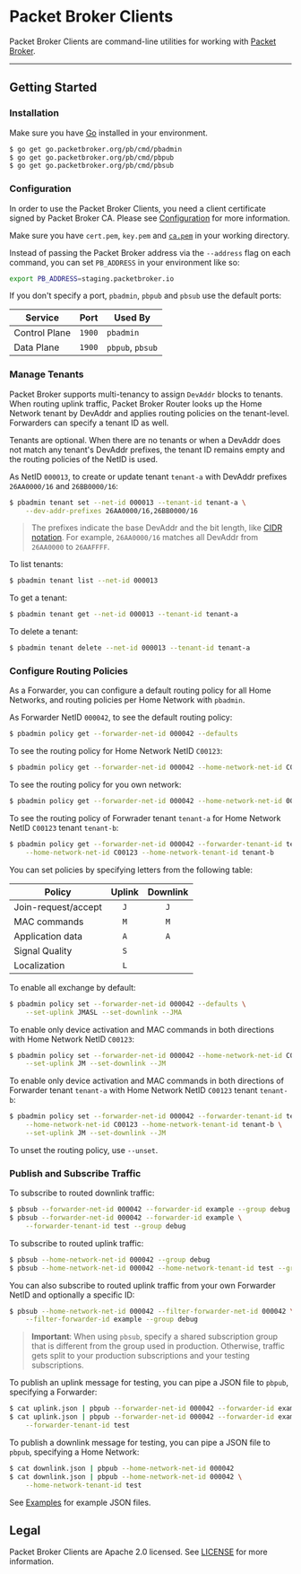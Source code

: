 # Packet Broker Clients

Packet Broker Clients are command-line utilities for working with [Packet Broker](https://www.packetbroker.org).

---

## Getting Started

### Installation

Make sure you have [Go](https://golang.org/doc/install) installed in your environment.

```bash
$ go get go.packetbroker.org/pb/cmd/pbadmin
$ go get go.packetbroker.org/pb/cmd/pbpub
$ go get go.packetbroker.org/pb/cmd/pbsub
```

### Configuration

In order to use the Packet Broker Clients, you need a client certificate signed by Packet Broker CA. Please see [Configuration](./configs) for more information.

Make sure you have `cert.pem`, `key.pem` and [`ca.pem`](./configs/ca.pem) in your working directory.

Instead of passing the Packet Broker address via the `--address` flag on each command, you can set `PB_ADDRESS` in your environment like so:

```bash
export PB_ADDRESS=staging.packetbroker.io
```

If you don't specify a port, `pbadmin`, `pbpub` and `pbsub` use the default ports:

| Service | Port | Used By |
| --- | ---: | --- |
| Control Plane | `1900` | `pbadmin` |
| Data Plane | `1900` | `pbpub`, `pbsub` |

### Manage Tenants

Packet Broker supports multi-tenancy to assign `DevAddr` blocks to tenants. When routing uplink traffic, Packet Broker Router looks up the Home Network tenant by DevAddr and applies routing policies on the tenant-level. Forwarders can specify a tenant ID as well.

Tenants are optional. When there are no tenants or when a DevAddr does not match any tenant's DevAddr prefixes, the tenant ID remains empty and the routing policies of the NetID is used.

As NetID `000013`, to create or update tenant `tenant-a` with DevAddr prefixes `26AA0000/16` and `26BB0000/16`:

```bash
$ pbadmin tenant set --net-id 000013 --tenant-id tenant-a \
    --dev-addr-prefixes 26AA0000/16,26BB0000/16
```

>The prefixes indicate the base DevAddr and the bit length, like [CIDR notation](https://en.wikipedia.org/wiki/Classless_Inter-Domain_Routing#CIDR_notation). For example, `26AA0000/16` matches all DevAddr from `26AA0000` to `26AAFFFF`.

To list tenants:

```bash
$ pbadmin tenant list --net-id 000013
```

To get a tenant:

```bash
$ pbadmin tenant get --net-id 000013 --tenant-id tenant-a
```

To delete a tenant:

```bash
$ pbadmin tenant delete --net-id 000013 --tenant-id tenant-a
```

### Configure Routing Policies

As a Forwarder, you can configure a default routing policy for all Home Networks, and routing policies per Home Network with `pbadmin`. 

As Forwarder NetID `000042`, to see the default routing policy:

```bash
$ pbadmin policy get --forwarder-net-id 000042 --defaults
```

To see the routing policy for Home Network NetID `C00123`:

```bash
$ pbadmin policy get --forwarder-net-id 000042 --home-network-net-id C00123
```

To see the routing policy for you own network:

```bash
$ pbadmin policy get --forwarder-net-id 000042 --home-network-net-id 000042
```

To see the routing policy of Forwrader tenant `tenant-a` for Home Network NetID `C00123` tenant `tenant-b`:

```bash
$ pbadmin policy get --forwarder-net-id 000042 --forwarder-tenant-id tenant-a \
    --home-network-net-id C00123 --home-network-tenant-id tenant-b
```

You can set policies by specifying letters from the following table:

| Policy | Uplink | Downlink |
| --- | :---: | :---: |
| Join-request/accept | `J` | `J` |
| MAC commands | `M` | `M` |
| Application data | `A` | `A` |
| Signal Quality | `S` | |
| Localization | `L` | |

To enable all exchange by default:

```bash
$ pbadmin policy set --forwarder-net-id 000042 --defaults \
    --set-uplink JMASL --set-downlink --JMA
```

To enable only device activation and MAC commands in both directions with Home Network NetID `C00123`:

```bash
$ pbadmin policy set --forwarder-net-id 000042 --home-network-net-id C00123 \
    --set-uplink JM --set-downlink --JM
```

To enable only device activation and MAC commands in both directions of Forwarder tenant `tenant-a` with Home Network NetID `C00123` tenant `tenant-b`:

```bash
$ pbadmin policy set --forwarder-net-id 000042 --forwarder-tenant-id tenant-a \
    --home-network-net-id C00123 --home-network-tenant-id tenant-b \
    --set-uplink JM --set-downlink --JM
```

To unset the routing policy, use `--unset`.

### Publish and Subscribe Traffic

To subscribe to routed downlink traffic:

```bash
$ pbsub --forwarder-net-id 000042 --forwarder-id example --group debug
$ pbsub --forwarder-net-id 000042 --forwarder-id example \
    --forwarder-tenant-id test --group debug
```

To subscribe to routed uplink traffic:

```bash
$ pbsub --home-network-net-id 000042 --group debug
$ pbsub --home-network-net-id 000042 --home-network-tenant-id test --group debug
```

You can also subscribe to routed uplink traffic from your own Forwarder NetID and optionally a specific ID:

```bash
$ pbsub --home-network-net-id 000042 --filter-forwarder-net-id 000042 \
    --filter-forwarder-id example --group debug
```

>**Important**: When using `pbsub`, specify a shared subscription group that is different from the group used in production. Otherwise, traffic gets split to your production subscriptions and your testing subscriptions.

To publish an uplink message for testing, you can pipe a JSON file to `pbpub`, specifying a Forwarder:

```bash
$ cat uplink.json | pbpub --forwarder-net-id 000042 --forwarder-id example
$ cat uplink.json | pbpub --forwarder-net-id 000042 --forwarder-id example \
    --forwarder-tenant-id test
```

To publish a downlink message for testing, you can pipe a JSON file to `pbpub`, specifying a Home Network:

```bash
$ cat downlink.json | pbpub --home-network-net-id 000042
$ cat downlink.json | pbpub --home-network-net-id 000042 \
    --home-network-tenant-id test
```

See [Examples](./examples) for example JSON files.

## Legal

Packet Broker Clients are Apache 2.0 licensed. See [LICENSE](./LICENSE) for more information.
